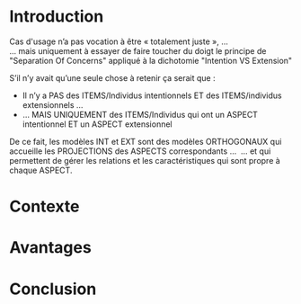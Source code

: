 Introduction
==
Cas d'usage n’a pas vocation à être « totalement juste », ...   
... mais uniquement à essayer de faire toucher du doigt le principe de "Separation Of Concerns" appliqué à la dichotomie "Intention VS Extension"

S’il n’y avait qu’une seule chose à retenir ça serait que :
* Il n’y a PAS des ITEMS/Individus intentionnels ET des ITEMS/individus extensionnels …
* … MAIS UNIQUEMENT des ITEMS/Individus qui ont un ASPECT intentionnel ET un ASPECT extensionnel

De ce fait, les modèles INT et EXT sont des modèles ORTHOGONAUX qui accueille les PROJECTIONS des ASPECTS correspondants … 
… et qui permettent de gérer les relations et les caractéristiques qui sont propre à chaque ASPECT.

Contexte
=

Avantages
==

Conclusion
==
